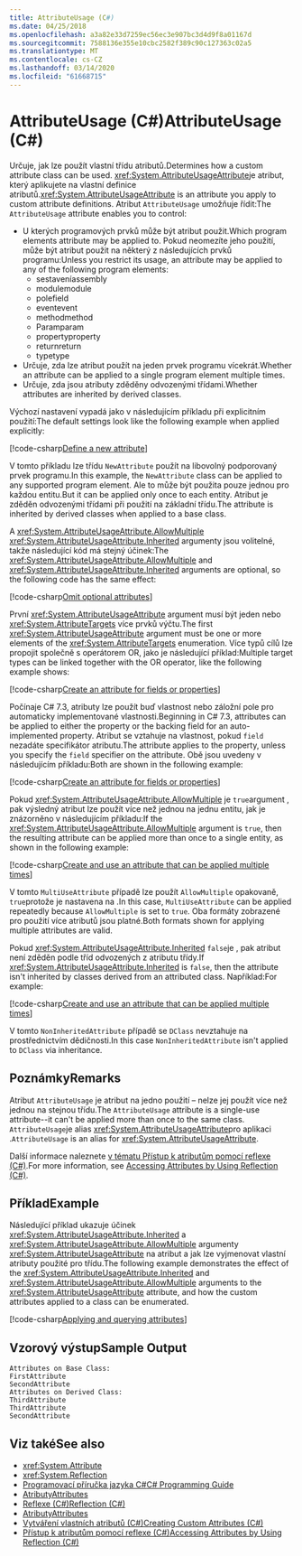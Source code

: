 ```yaml
---
title: AttributeUsage (C#)
ms.date: 04/25/2018
ms.openlocfilehash: a3a82e33d7259ec56ec3e907bc3d4d9f8a01167d
ms.sourcegitcommit: 7588136e355e10cbc2582f389c90c127363c02a5
ms.translationtype: MT
ms.contentlocale: cs-CZ
ms.lasthandoff: 03/14/2020
ms.locfileid: "61668715"
---
```

# <a name="attributeusage-c"></a><span data-ttu-id="b42de-102">AttributeUsage (C#)</span><span class="sxs-lookup"><span data-stu-id="b42de-102">AttributeUsage (C#)</span></span>

<span data-ttu-id="b42de-103">Určuje, jak lze použít vlastní třídu atributů.</span><span class="sxs-lookup"><span data-stu-id="b42de-103">Determines how a custom attribute class can be used.</span></span> <span data-ttu-id="b42de-104"><xref:System.AttributeUsageAttribute>je atribut, který aplikujete na vlastní definice atributů.</span><span class="sxs-lookup"><span data-stu-id="b42de-104"><xref:System.AttributeUsageAttribute> is an attribute you apply to custom attribute definitions.</span></span> <span data-ttu-id="b42de-105">Atribut `AttributeUsage` umožňuje řídit:</span><span class="sxs-lookup"><span data-stu-id="b42de-105">The `AttributeUsage` attribute enables you to control:</span></span>

- <span data-ttu-id="b42de-106">U kterých programových prvků může být atribut použit.</span><span class="sxs-lookup"><span data-stu-id="b42de-106">Which program elements attribute may be applied to.</span></span> <span data-ttu-id="b42de-107">Pokud neomezíte jeho použití, může být atribut použit na některý z následujících prvků programu:</span><span class="sxs-lookup"><span data-stu-id="b42de-107">Unless you restrict its usage, an attribute may be applied to any of the following program elements:</span></span>
  - <span data-ttu-id="b42de-108">sestavení</span><span class="sxs-lookup"><span data-stu-id="b42de-108">assembly</span></span>
  - <span data-ttu-id="b42de-109">module</span><span class="sxs-lookup"><span data-stu-id="b42de-109">module</span></span>
  - <span data-ttu-id="b42de-110">pole</span><span class="sxs-lookup"><span data-stu-id="b42de-110">field</span></span>
  - <span data-ttu-id="b42de-111">event</span><span class="sxs-lookup"><span data-stu-id="b42de-111">event</span></span>
  - <span data-ttu-id="b42de-112">method</span><span class="sxs-lookup"><span data-stu-id="b42de-112">method</span></span>
  - <span data-ttu-id="b42de-113">Param</span><span class="sxs-lookup"><span data-stu-id="b42de-113">param</span></span>
  - <span data-ttu-id="b42de-114">property</span><span class="sxs-lookup"><span data-stu-id="b42de-114">property</span></span>
  - <span data-ttu-id="b42de-115">return</span><span class="sxs-lookup"><span data-stu-id="b42de-115">return</span></span>
  - <span data-ttu-id="b42de-116">type</span><span class="sxs-lookup"><span data-stu-id="b42de-116">type</span></span>
- <span data-ttu-id="b42de-117">Určuje, zda lze atribut použít na jeden prvek programu vícekrát.</span><span class="sxs-lookup"><span data-stu-id="b42de-117">Whether an attribute can be applied to a single program element multiple times.</span></span>
- <span data-ttu-id="b42de-118">Určuje, zda jsou atributy zděděny odvozenými třídami.</span><span class="sxs-lookup"><span data-stu-id="b42de-118">Whether attributes are inherited by derived classes.</span></span>

<span data-ttu-id="b42de-119">Výchozí nastavení vypadá jako v následujícím příkladu při explicitním použití:</span><span class="sxs-lookup"><span data-stu-id="b42de-119">The default settings look like the following example when applied explicitly:</span></span>

[!code-csharp[Define a new attribute](../../../../../samples/snippets/csharp/attributes/NewAttribute.cs#1)]

<span data-ttu-id="b42de-120">V tomto příkladu lze třídu `NewAttribute` použít na libovolný podporovaný prvek programu.</span><span class="sxs-lookup"><span data-stu-id="b42de-120">In this example, the `NewAttribute` class can be applied to any supported program element.</span></span> <span data-ttu-id="b42de-121">Ale to může být použita pouze jednou pro každou entitu.</span><span class="sxs-lookup"><span data-stu-id="b42de-121">But it can be applied only once to each entity.</span></span> <span data-ttu-id="b42de-122">Atribut je zděděn odvozenými třídami při použití na základní třídu.</span><span class="sxs-lookup"><span data-stu-id="b42de-122">The attribute is inherited by derived classes when applied to a base class.</span></span>

<span data-ttu-id="b42de-123">A <xref:System.AttributeUsageAttribute.AllowMultiple> <xref:System.AttributeUsageAttribute.Inherited> argumenty jsou volitelné, takže následující kód má stejný účinek:</span><span class="sxs-lookup"><span data-stu-id="b42de-123">The <xref:System.AttributeUsageAttribute.AllowMultiple> and <xref:System.AttributeUsageAttribute.Inherited> arguments are optional, so the following code has the same effect:</span></span>

[!code-csharp[Omit optional attributes](../../../../../samples/snippets/csharp/attributes/NewAttribute.cs#2)]

<span data-ttu-id="b42de-124">První <xref:System.AttributeUsageAttribute> argument musí být jeden nebo <xref:System.AttributeTargets> více prvků výčtu.</span><span class="sxs-lookup"><span data-stu-id="b42de-124">The first <xref:System.AttributeUsageAttribute> argument must be one or more elements of the <xref:System.AttributeTargets> enumeration.</span></span> <span data-ttu-id="b42de-125">Více typů cílů lze propojit společně s operátorem OR, jako je následující příklad:</span><span class="sxs-lookup"><span data-stu-id="b42de-125">Multiple target types can be linked together with the OR operator, like the following example shows:</span></span>

[!code-csharp[Create an attribute for fields or properties](../../../../../samples/snippets/csharp/attributes/NewPropertyOrFieldAttribute.cs#1)]

<span data-ttu-id="b42de-126">Počínaje C# 7.3, atributy lze použít buď vlastnost nebo záložní pole pro automaticky implementované vlastnosti.</span><span class="sxs-lookup"><span data-stu-id="b42de-126">Beginning in C# 7.3, attributes can be applied to either the property or the backing field for an auto-implemented property.</span></span> <span data-ttu-id="b42de-127">Atribut se vztahuje na vlastnost, pokud `field` nezadáte specifikátor atributu.</span><span class="sxs-lookup"><span data-stu-id="b42de-127">The attribute applies to the property, unless you specify the `field` specifier on the attribute.</span></span> <span data-ttu-id="b42de-128">Obě jsou uvedeny v následujícím příkladu:</span><span class="sxs-lookup"><span data-stu-id="b42de-128">Both are shown in the following example:</span></span>

[!code-csharp[Create an attribute for fields or properties](../../../../../samples/snippets/csharp/attributes/NewPropertyOrFieldAttribute.cs#2)]

<span data-ttu-id="b42de-129">Pokud <xref:System.AttributeUsageAttribute.AllowMultiple> je `true`argument , pak výsledný atribut lze použít více než jednou na jednu entitu, jak je znázorněno v následujícím příkladu:</span><span class="sxs-lookup"><span data-stu-id="b42de-129">If the <xref:System.AttributeUsageAttribute.AllowMultiple> argument is `true`, then the resulting attribute can be applied more than once to a single entity, as shown in the following example:</span></span>

[!code-csharp[Create and use an attribute that can be applied multiple times](../../../../../samples/snippets/csharp/attributes/MultiUseAttribute.cs#1)]

<span data-ttu-id="b42de-130">V tomto `MultiUseAttribute` případě lze použít `AllowMultiple` opakovaně, `true`protože je nastavena na .</span><span class="sxs-lookup"><span data-stu-id="b42de-130">In this case, `MultiUseAttribute` can be applied repeatedly because `AllowMultiple` is set to `true`.</span></span> <span data-ttu-id="b42de-131">Oba formáty zobrazené pro použití více atributů jsou platné.</span><span class="sxs-lookup"><span data-stu-id="b42de-131">Both formats shown for applying multiple attributes are valid.</span></span>

<span data-ttu-id="b42de-132">Pokud <xref:System.AttributeUsageAttribute.Inherited> `false`je , pak atribut není zděděn podle tříd odvozených z atributu třídy.</span><span class="sxs-lookup"><span data-stu-id="b42de-132">If <xref:System.AttributeUsageAttribute.Inherited> is `false`, then the attribute isn't inherited by classes derived from an attributed class.</span></span> <span data-ttu-id="b42de-133">Například:</span><span class="sxs-lookup"><span data-stu-id="b42de-133">For example:</span></span>

[!code-csharp[Create and use an attribute that can be applied multiple times](../../../../../samples/snippets/csharp/attributes/NonInheritedAttribute.cs#1)]

<span data-ttu-id="b42de-134">V tomto `NonInheritedAttribute` případě se `DClass` nevztahuje na prostřednictvím dědičnosti.</span><span class="sxs-lookup"><span data-stu-id="b42de-134">In this case `NonInheritedAttribute` isn't applied to `DClass` via inheritance.</span></span>

## <a name="remarks"></a><span data-ttu-id="b42de-135">Poznámky</span><span class="sxs-lookup"><span data-stu-id="b42de-135">Remarks</span></span>

<span data-ttu-id="b42de-136">Atribut `AttributeUsage` je atribut na jedno použití – nelze jej použít více než jednou na stejnou třídu.</span><span class="sxs-lookup"><span data-stu-id="b42de-136">The `AttributeUsage` attribute is a single-use attribute--it can't be applied more than once to the same class.</span></span> <span data-ttu-id="b42de-137">`AttributeUsage`je alias <xref:System.AttributeUsageAttribute>pro aplikaci .</span><span class="sxs-lookup"><span data-stu-id="b42de-137">`AttributeUsage` is an alias for <xref:System.AttributeUsageAttribute>.</span></span>

<span data-ttu-id="b42de-138">Další informace naleznete [v tématu Přístup k atributům pomocí reflexe (C#)](accessing-attributes-by-using-reflection.md).</span><span class="sxs-lookup"><span data-stu-id="b42de-138">For more information, see [Accessing Attributes by Using Reflection (C#)](accessing-attributes-by-using-reflection.md).</span></span>

## <a name="example"></a><span data-ttu-id="b42de-139">Příklad</span><span class="sxs-lookup"><span data-stu-id="b42de-139">Example</span></span>

<span data-ttu-id="b42de-140">Následující příklad ukazuje účinek <xref:System.AttributeUsageAttribute.Inherited> a <xref:System.AttributeUsageAttribute.AllowMultiple> argumenty <xref:System.AttributeUsageAttribute> na atribut a jak lze vyjmenovat vlastní atributy použité pro třídu.</span><span class="sxs-lookup"><span data-stu-id="b42de-140">The following example demonstrates the effect of the <xref:System.AttributeUsageAttribute.Inherited> and <xref:System.AttributeUsageAttribute.AllowMultiple> arguments to the <xref:System.AttributeUsageAttribute> attribute, and how the custom attributes applied to a class can be enumerated.</span></span>

[!code-csharp[Applying and querying attributes](../../../../../samples/snippets/csharp/attributes/Program.cs#1)]

## <a name="sample-output"></a><span data-ttu-id="b42de-141">Vzorový výstup</span><span class="sxs-lookup"><span data-stu-id="b42de-141">Sample Output</span></span>

```text
Attributes on Base Class:
FirstAttribute
SecondAttribute
Attributes on Derived Class:
ThirdAttribute
ThirdAttribute
SecondAttribute
```

## <a name="see-also"></a><span data-ttu-id="b42de-142">Viz také</span><span class="sxs-lookup"><span data-stu-id="b42de-142">See also</span></span>

- <xref:System.Attribute>
- <xref:System.Reflection>
- [<span data-ttu-id="b42de-143">Programovací příručka jazyka C#</span><span class="sxs-lookup"><span data-stu-id="b42de-143">C# Programming Guide</span></span>](../..//index.md)
- [<span data-ttu-id="b42de-144">Atributy</span><span class="sxs-lookup"><span data-stu-id="b42de-144">Attributes</span></span>](../../../..//standard/attributes/index.md)
- [<span data-ttu-id="b42de-145">Reflexe (C#)</span><span class="sxs-lookup"><span data-stu-id="b42de-145">Reflection (C#)</span></span>](../reflection.md)
- [<span data-ttu-id="b42de-146">Atributy</span><span class="sxs-lookup"><span data-stu-id="b42de-146">Attributes</span></span>](index.md)
- [<span data-ttu-id="b42de-147">Vytváření vlastních atributů (C#)</span><span class="sxs-lookup"><span data-stu-id="b42de-147">Creating Custom Attributes (C#)</span></span>](creating-custom-attributes.md)
- [<span data-ttu-id="b42de-148">Přístup k atributům pomocí reflexe (C#)</span><span class="sxs-lookup"><span data-stu-id="b42de-148">Accessing Attributes by Using Reflection (C#)</span></span>](accessing-attributes-by-using-reflection.md)
